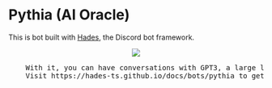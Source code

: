 # Pythia (AI Oracle)

This is bot built with [Hades](https://github.com/hades-ts/hades), the Discord bot framework.

<p align="center">
  <img src="./pythia.png">
</p>

<pre style="text-align: center;">
    With it, you can have conversations with GPT3, a large language model.
    Visit https://hades-ts.github.io/docs/bots/pythia to get started.
</pre>
